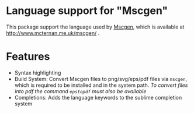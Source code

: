 # Language support for "Mscgen"

This package support the language used by [Mscgen](http://www.mcternan.me.uk/mscgen/), which is available at http://www.mcternan.me.uk/mscgen/ .

# Features

- Syntax highlighting
- Build System: Convert Mscgen files to png/svg/eps/pdf files via `mscgen`, which is required to be installed and in the system path.
  *To convert files into pdf the command `epstopdf` must also be available*
- Completions: Adds the language keywords to the sublime completion system
